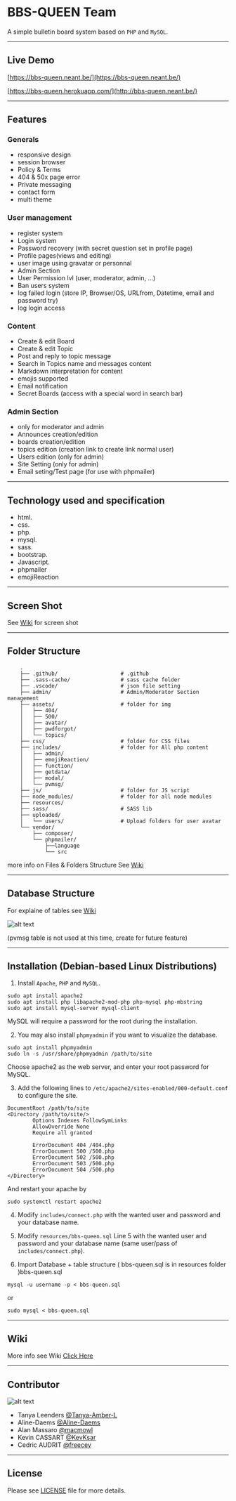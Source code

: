 # BBS-QUEEN Team

A simple bulletin board system based on ```PHP``` and ```MySQL```.

___

## Live Demo

 [https://bbs-queen.neant.be/](https://bbs-queen.neant.be/)
 
 [https://bbs-queen.herokuapp.com/](http://bbs-queen.neant.be/)

___

## Features

### Generals
- responsive design
- session browser
- Policy & Terms
- 404 & 50x page error
- Private messaging
- contact form
- multi theme

### User management
- register system
- Login system
- Password recovery (with secret question set in profile page)
- Profile pages(views and editing)
- user image using gravatar or personnal
- Admin Section
- User Permission lvl (user, moderator, admin, ...)
- Ban users system
- log failed login (store IP, Browser/OS, URLfrom, Datetime, email and password try)
- log login access

### Content
- Create & edit Board
- Create & edit Topic
- Post and reply to topic message
- Search in Topics name and messages content
- Markdown interpretation for content
- emojis supported
- Email notification
- Secret Boards (access with a special word in search bar)

### Admin Section
- only for moderator and admin
- Announces creation/edition
- boards creation/edition
- topics edition (creation link to create link normal user)
- Users edition (only for admin)
- Site Setting (only for admin)
- Email seting/Test page (for use with phpmailer)

___

## Technology used and specification

- html.
- css.
- php.
- mysql.
- sass.
- bootstrap.
- Javascript.
- phpmailer
- emojiReaction

___

## Screen Shot

See [Wiki](https://github.com/Freecey/Bulletin-Board-Project/wiki) for screen shot

___
## Folder Structure

```
    .
    ├── .github/                    # .github
    ├── .sass-cache/                # sass cache folder
    ├── .vscode/                    # json file setting
    ├── admin/                      # Admin/Moderator Section management
    ├── assets/                     # folder for img
    │   ├── 404/
    │   ├── 500/
    │   ├── avatar/
    │   ├── pwdforgot/
    │   └── topics/
    ├── css/                        # folder for CSS files
    ├── includes/                   # folder for All php content 
    │   ├── admin/
    │   ├── emojiReaction/
    │   ├── function/
    │   ├── getdata/
    │   ├── modal/
    │   └── pvmsg/
    ├── js/                         # folder for JS script
    ├── node_modules/               # folder for all node modules
    ├── resources/
    ├── sass/                       # SASS lib
    ├── uploaded/
    │   └── users/                  # Upload folders for user avatar
    └── vendor/
        ├── composer/
        └── phpmailer/
            ├──language
            └── src
```    
more info on Files & Folders Structure See [Wiki](https://github.com/Freecey/Bulletin-Board-Project/wiki/Files-Folder-Structure)
___

## Database Structure

For explaine of tables see [Wiki](https://github.com/Freecey/Bulletin-Board-Project/wiki/DataBase-Structure)

![alt text](resources/db_structure.png?raw=true "Database Structure" )

(pvmsg table is not used at this time, create for future feature)

___

## Installation (Debian-based Linux Distributions)

1. Install `Apache`, `PHP` and `MySQL`.
```
sudo apt install apache2
sudo apt install php libapache2-mod-php php-mysql php-mbstring 
sudo apt install mysql-server mysql-client
```
MySQL will require a password for the root during the installation.

2. You may also install `phpmyadmin` if you want to visualize the database.
```
sudo apt install phpmyadmin
sudo ln -s /usr/share/phpmyadmin /path/to/site
```
Choose apache2 as the web server, and enter your root password for MySQL.

3. Add the following lines to `/etc/apache2/sites-enabled/000-default.conf` to configure the site.
```
DocumentRoot /path/to/site
<Directory /path/to/site/>
        Options Indexes FollowSymLinks
        AllowOverride None
        Require all granted
        
        ErrorDocument 404 /404.php
        ErrorDocument 500 /500.php
        ErrorDocument 502 /500.php
        ErrorDocument 503 /500.php
        ErrorDocument 504 /500.php
</Directory>
```
And restart your apache by
```
sudo systemctl restart apache2
```

4. Modify `includes/connect.php` with the wanted user and password and your database name.

5. Modify `resources/bbs-queen.sql` Line 5 with the wanted user and password and your database name (same user/pass of `includes/connect.php`).

6. Import Database + table structure ( bbs-queen.sql is in resources folder )bbs-queen.sql
```
mysql -u username -p < bbs-queen.sql
```
or
```
sudo mysql < bbs-queen.sql
```

___

## Wiki

More info see Wiki [Click Here](https://github.com/Freecey/Bulletin-Board-Project/wiki)

___

## Contributor


![alt text](resources/team-5p.jpg?raw=true "Team Pictures" )


* Tanya Leenders    [@Tanya-Amber-L](https://github.com/Tanya-Amber-L)
* Aline-Daems       [@Aline-Daems](https://github.com/Aline-Daems)
* Alan Massaro      [@macmowl](https://github.com/macmowl/)
* Kevin CASSART     [@KevKsar](https://github.com/KevKsar/)
* Cedric AUDRIT     [@freecey](https://github.com/freecey/)

___

## License
Please see [LICENSE](https://raw.githubusercontent.com/Freecey/Bulletin-Board-Project/master/LICENSE) file for more details.
